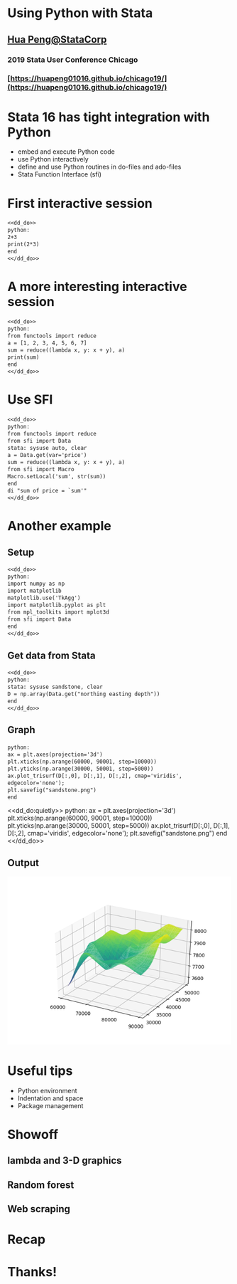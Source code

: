 # Using Python with Stata

##  [Hua Peng@StataCorp][hpeng]
### 2019 Stata User Conference Chicago 
### [https://huapeng01016.github.io/chicago19/](https://huapeng01016.github.io/chicago19/)

# Stata 16 has tight integration with Python

- embed and execute Python code 
- use Python interactively
- define and use Python routines in do-files and ado-files
- Stata Function Interface (sfi)

# First interactive session

~~~~
<<dd_do>>
python:
2+3
print(2*3)
end
<</dd_do>>
~~~~

# A more interesting interactive session

~~~~
<<dd_do>>
python:
from functools import reduce
a = [1, 2, 3, 4, 5, 6, 7] 
sum = reduce((lambda x, y: x + y), a)
print(sum) 
end
<</dd_do>>
~~~~

# Use SFI 

~~~~
<<dd_do>>
python:
from functools import reduce
from sfi import Data
stata: sysuse auto, clear
a = Data.get(var='price') 
sum = reduce((lambda x, y: x + y), a)
from sfi import Macro
Macro.setLocal('sum', str(sum))
end
di "sum of price = `sum'"
<</dd_do>>
~~~~

# Another example

## Setup 

~~~~
<<dd_do>>
python:
import numpy as np
import matplotlib
matplotlib.use('TkAgg')
import matplotlib.pyplot as plt
from mpl_toolkits import mplot3d
from sfi import Data
end
<</dd_do>>
~~~~

## Get data from Stata
~~~~
<<dd_do>>
python:
stata: sysuse sandstone, clear
D = np.array(Data.get("northing easting depth"))
end
<</dd_do>>
~~~~

## Graph
~~~~
python:
ax = plt.axes(projection='3d')
plt.xticks(np.arange(60000, 90001, step=10000))
plt.yticks(np.arange(30000, 50001, step=5000))
ax.plot_trisurf(D[:,0], D[:,1], D[:,2], cmap='viridis', edgecolor='none');
plt.savefig("sandstone.png")
end
~~~~

<<dd_do:quietly>>
python:
ax = plt.axes(projection='3d')
plt.xticks(np.arange(60000, 90001, step=10000))
plt.yticks(np.arange(30000, 50001, step=5000))
ax.plot_trisurf(D[:,0], D[:,1], D[:,2], cmap='viridis', edgecolor='none');
plt.savefig("sandstone.png")
end
<</dd_do>>



## Output
![sandstone image](sandstone.png "sandstone.png")


# Useful tips

- Python environment
- Indentation and space
- Package management

# Showoff

## lambda and 3-D graphics

## Random forest

## Web scraping 

# Recap

# Thanks!

[hpeng]: hpeng@stata.com
